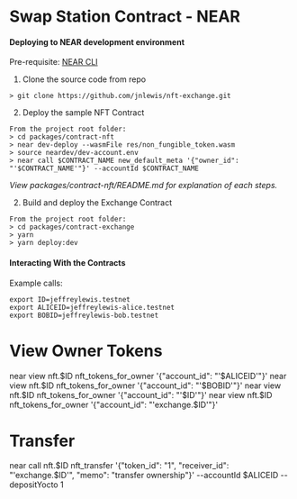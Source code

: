 # Swap Station Contract - NEAR

#### Deploying to NEAR development environment

Pre-requisite: [NEAR CLI](https://docs.near.org/docs/tools/near-cli#installation)
1. Clone the source code from repo
```
> git clone https://github.com/jnlewis/nft-exchange.git
```

2. Deploy the sample NFT Contract

```
From the project root folder:
> cd packages/contract-nft
> near dev-deploy --wasmFile res/non_fungible_token.wasm
> source neardev/dev-account.env
> near call $CONTRACT_NAME new_default_meta '{"owner_id": "'$CONTRACT_NAME'"}' --accountId $CONTRACT_NAME
```
*View packages/contract-nft/README.md for explanation of each steps.*

2. Build and deploy the Exchange Contract
```
From the project root folder:
> cd packages/contract-exchange
> yarn
> yarn deploy:dev
```

#### Interacting With the Contracts

Example calls:

```
export ID=jeffreylewis.testnet
export ALICEID=jeffreylewis-alice.testnet
export BOBID=jeffreylewis-bob.testnet
```

# View Owner Tokens
near view nft.$ID nft_tokens_for_owner '{"account_id": "'$ALICEID'"}'
near view nft.$ID nft_tokens_for_owner '{"account_id": "'$BOBID'"}'
near view nft.$ID nft_tokens_for_owner '{"account_id": "'$ID'"}'
near view nft.$ID nft_tokens_for_owner '{"account_id": "'exchange.$ID'"}'

# Transfer
near call nft.$ID nft_transfer '{"token_id": "1", "receiver_id": "'exchange.$ID'", "memo": "transfer ownership"}' --accountId $ALICEID --depositYocto 1
